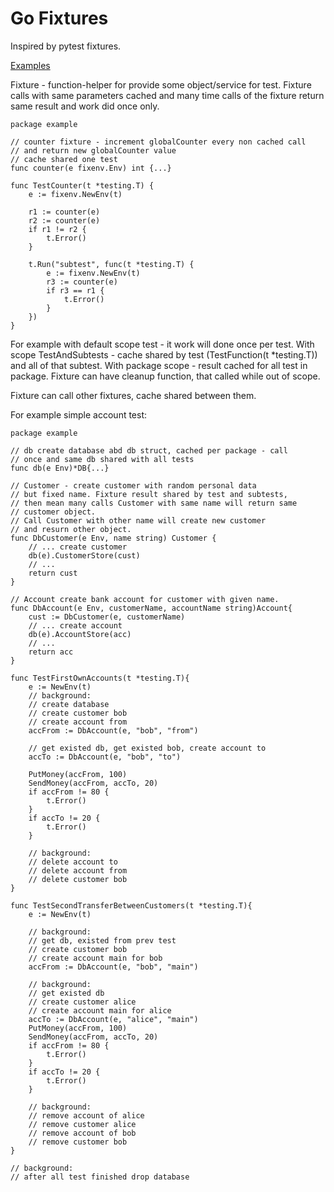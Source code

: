 Go Fixtures
===========

Inspired by pytest fixtures.

[Examples](https://github.com/rekby/fixenv/tree/master/examples)

Fixture - function-helper for provide some object/service for test. 
Fixture calls with same parameters cached and many time calls of the fixture return same result 
and work did once only.

```golang
package example

// counter fixture - increment globalCounter every non cached call
// and return new globalCounter value
// cache shared one test 
func counter(e fixenv.Env) int {...}

func TestCounter(t *testing.T) {
	e := fixenv.NewEnv(t)

	r1 := counter(e)
	r2 := counter(e)
	if r1 != r2 {
		t.Error()
	}

	t.Run("subtest", func(t *testing.T) {
		e := fixenv.NewEnv(t)
		r3 := counter(e)
		if r3 == r1 {
			t.Error()
		}
	})
}
```


For example with default scope test - it work will done once per test. 
With scope TestAndSubtests - cache shared by test (TestFunction(t *testing.T)) and all of that subtest.
With package scope - result cached for all test in package.
Fixture can have cleanup function, that called while out of scope.

Fixture can call other fixtures, cache shared between them.

For example simple account test:
```golang
package example

// db create database abd db struct, cached per package - call
// once and same db shared with all tests
func db(e Env)*DB{...}

// Customer - create customer with random personal data
// but fixed name. Fixture result shared by test and subtests, 
// then mean many calls Customer with same name will return same
// customer object.
// Call Customer with other name will create new customer
// and resurn other object.
func DbCustomer(e Env, name string) Customer {
	// ... create customer
	db(e).CustomerStore(cust)
	// ...
	return cust
}

// Account create bank account for customer with given name.
func DbAccount(e Env, customerName, accountName string)Account{
	cust := DbCustomer(e, customerName)
	// ... create account
	db(e).AccountStore(acc)
	// ...
	return acc
}

func TestFirstOwnAccounts(t *testing.T){
	e := NewEnv(t)
	// background:
	// create database
	// create customer bob 
	// create account from
	accFrom := DbAccount(e, "bob", "from")
	
	// get existed db, get existed bob, create account to
	accTo := DbAccount(e, "bob", "to")
	
	PutMoney(accFrom, 100)
	SendMoney(accFrom, accTo, 20)
	if accFrom != 80 {
		t.Error()
	}
	if accTo != 20 {
		t.Error()   
	}
	
	// background:
	// delete account to
	// delete account from
	// delete customer bob
}

func TestSecondTransferBetweenCustomers(t *testing.T){
	e := NewEnv(t)
	
	// background:
	// get db, existed from prev test
	// create customer bob
	// create account main for bob
	accFrom := DbAccount(e, "bob", "main")
	
	// background:
	// get existed db
	// create customer alice
	// create account main for alice
	accTo := DbAccount(e, "alice", "main")
	PutMoney(accFrom, 100)
	SendMoney(accFrom, accTo, 20)
	if accFrom != 80 {
		t.Error()
	}
	if accTo != 20 {
		t.Error()
	}
	
	// background:
	// remove account of alice
	// remove customer alice
	// remove account of bob
	// remove customer bob
}

// background:
// after all test finished drop database
```
